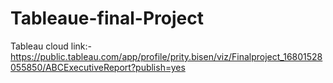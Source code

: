 # Tableaue-final-Project
Tableau cloud link:- https://public.tableau.com/app/profile/prity.bisen/viz/Finalproject_16801528055850/ABCExecutiveReport?publish=yes
